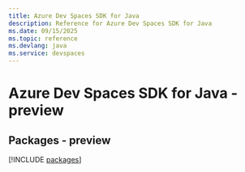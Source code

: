 ```yaml
---
title: Azure Dev Spaces SDK for Java
description: Reference for Azure Dev Spaces SDK for Java
ms.date: 09/15/2025
ms.topic: reference
ms.devlang: java
ms.service: devspaces
---
```

# Azure Dev Spaces SDK for Java - preview
## Packages - preview
[!INCLUDE [packages](dev-spaces-index.md)]